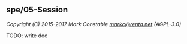 ## spe/05-Session

_Copyright (C) 2015-2017 Mark Constable <markc@renta.net> (AGPL-3.0)_

TODO: write doc
